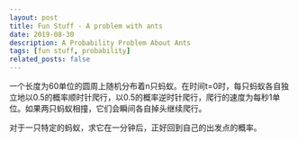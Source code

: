 ```yaml
---
layout: post
title: Fun Stuff - A problem with ants
date: 2019-08-30
description: A Probability Problem About Ants
tags: [fun stuff, probability]
related_posts: false
---
```


一个长度为60单位的圆周上随机分布着n只蚂蚁。在时间t=0时，每只蚂蚁各自独立地以0.5的概率顺时针爬行，以0.5的概率逆时针爬行，爬行的速度为每秒1单位。如果两只蚂蚁相撞，它们会瞬间各自掉头继续爬行。

对于一只特定的蚂蚁，求它在一分钟后，正好回到自己的出发点的概率。
